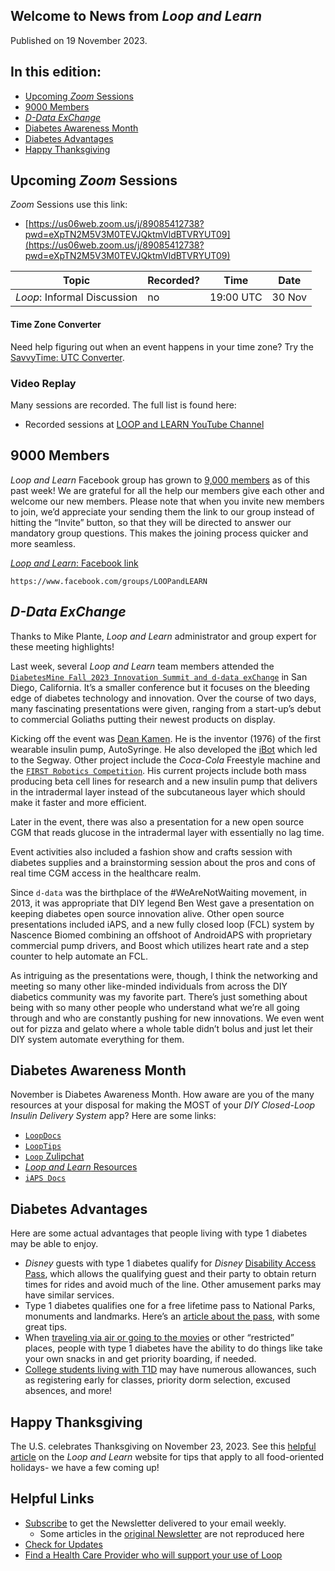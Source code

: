 ## Welcome to News from&nbsp;_<span translate="no">Loop and Learn</span>_

Published on 19 November 2023.

## In this edition:

* [Upcoming *Zoom* Sessions](#upcoming-zoom-sessions)
* [9000 Members](#9000-members)
* [_<span translate="no">D-Data ExChange</span>_](#d-data-exchange)
* [Diabetes Awareness Month](#diabetes-awareness-month)
* [Diabetes Advantages](#diabetes-advantages)
* [Happy Thanksgiving](#happy-thanksgiving)


## Upcoming *Zoom* Sessions

*Zoom* Sessions use this link:

* [https://us06web.zoom.us/j/89085412738?pwd=eXpTN2M5V3M0TEVJQktmVldBTVRYUT09](https://us06web.zoom.us/j/89085412738?pwd=eXpTN2M5V3M0TEVJQktmVldBTVRYUT09)

| Topic | Recorded? | Time | Date |
| - | - | - | - |
| _<span translate="no">Loop</span>_: Informal Discussion | no | 19:00 UTC | 30 Nov |

#### Time Zone Converter

Need help figuring out when an event happens in your time zone? Try the [SavvyTime: UTC Converter](https://savvytime.com/converter/utc).

### Video Replay

Many sessions are recorded. The full list is found here:

* Recorded sessions at&nbsp;[<span translate="no">LOOP and LEARN</span>&nbsp;YouTube Channel](https://www.youtube.com/c/loopandlearn)

## 9000 Members

_<span translate="no">Loop and Learn</span>_&nbsp;Facebook group has grown to [9,000 members](https://www.facebook.com/groups/LOOPandLEARN/posts/3560094507580361/) as of this past week! We are grateful for all the help our members give each other and welcome our new members. Please note that when you invite new members to join, we’d appreciate your sending them the link to our group instead of hitting the “Invite” button, so that they will be directed to answer our mandatory group questions. This makes the joining process quicker and more seamless.

[_<span translate="no">Loop and Learn</span>_: Facebook link](https://www.facebook.com/groups/LOOPandLEARN)

`https://www.facebook.com/groups/LOOPandLEARN`

## _<span translate="no">D-Data ExChange</span>_

Thanks to Mike Plante, _<span translate="no">Loop and Learn</span>_&nbsp;administrator and group expert for these meeting highlights!

Last week, several&nbsp;_<span translate="no">Loop and Learn</span>_&nbsp;team members attended the [`DiabetesMine Fall 2023 Innovation Summit and d-data exChange`](https://ddataexchange.com/) in San Diego, California. It’s a smaller conference but it focuses on the bleeding edge of diabetes technology and innovation. Over the course of two days, many fascinating presentations were given, ranging from a start-up’s debut to commercial Goliaths putting their newest products on display.

Kicking off the event was [Dean Kamen](https://www.firstinspires.org/about/leadership/dean-kamen). He is the inventor (1976) of the first wearable insulin pump, AutoSyringe. He also developed the [iBot](https://mobiusmobility.com/2021/05/the-ibot-a-mission-to-revolutionize-the-wheelchair/) which led to the Segway. Other project include the *Coca-Cola* Freestyle machine and the [`FIRST Robotics Competition`](https://www.firstinspires.org/robotics/frc). His current projects include both mass producing beta cell lines for research and a new insulin pump that delivers in the intradermal layer instead of the subcutaneous layer which should make it faster and more efficient.

Later in the event, there was also a presentation for a new open source CGM that reads glucose in the intradermal layer with essentially no lag time.

Event activities also included a fashion show and crafts session with diabetes supplies and a brainstorming session about the pros and cons of real time CGM access in the healthcare realm.

Since `d-data` was the birthplace of the #WeAreNotWaiting movement, in 2013, it was appropriate that DIY legend Ben West gave a presentation on keeping diabetes open source innovation alive. Other open source presentations included iAPS, and a new fully closed loop (FCL) system by Nascence Biomed combining an offshoot of AndroidAPS with proprietary commercial pump drivers, and Boost which utilizes heart rate and a step counter to help automate an FCL.

As intriguing as the presentations were, though, I think the networking and meeting so many other like-minded individuals from across the DIY diabetics community was my favorite part. There’s just something about being with so many other people who understand what we’re all going through and who are constantly pushing for new innovations. We even went out for pizza and gelato where a whole table didn’t bolus and just let their DIY system automate everything for them.

## Diabetes Awareness Month

November is Diabetes Awareness Month. How aware are you of the many resources at your disposal for making the MOST of your *DIY Closed-Loop Insulin Delivery System* app? Here are some links:

* [`LoopDocs`](https://loopkit.github.io/loopdocs/)
* [`LoopTips`](https://loopkit.github.io/looptips/)
* [`Loop` Zulipchat](https://loop.zulipchat.com/)
* [_<span translate="no">Loop and Learn</span>_&nbsp;Resources](https://www.loopandlearn.org/resources/)
* [`iAPS Docs`](https://iaps.readthedocs.io/en/main/)

## Diabetes Advantages

Here are some actual advantages that people living with type 1 diabetes may be able to enjoy.

* *Disney* guests with type 1 diabetes qualify for *Disney* [Disability Access Pass](https://disneyworld.disney.go.com/guest-services/disability-access-service/), which allows the qualifying guest and their party to obtain return times for rides and avoid much of the line. Other amusement parks may have similar services.
* Type 1 diabetes qualifies one for a free lifetime pass to National Parks, monuments and landmarks. Here’s an [article about the pass](https://diatribe.org/how-get-free-lifetime-national-parks-pass), with some great tips.
* When [traveling via air or going to the movies](https://beyondtype1.org/take-your-perks-with-type-1/) or other “restricted” places, people with type 1 diabetes have the ability to do things like take your own snacks in and get priority boarding, if needed.
* [College students living with T1D](https://beyondtype1.org/college-university-with-type-1-diabetes/) may have numerous allowances, such as registering early for classes, priority dorm selection, excused absences, and more!

## Happy Thanksgiving

The U.S. celebrates Thanksgiving on November 23, 2023. See this [helpful article](https://www.loopandlearn.org/thanksgiving/) on the&nbsp;_<span translate="no">Loop and Learn</span>_&nbsp;website for tips that apply to all food-oriented holidays- we have a few coming up!

## Helpful Links

* [Subscribe](https://www.loopandlearn.org/newsletter-signup/) to get the Newsletter delivered to your email weekly.
    * Some articles in the [original Newsletter](https://www.loopandlearn.org/2022/10/19/loop-and-learn-newsletter/) are not reproduced here
* [Check for Updates](https://www.loopandlearn.org/version-updates/)
* [Find a Health Care Provider who will support your use of&nbsp;<span translate="no">Loop</span>](https://www.loopandlearn.org/hcp-recommendations/)

